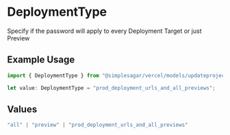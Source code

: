 # DeploymentType

Specify if the password will apply to every Deployment Target or just Preview

## Example Usage

```typescript
import { DeploymentType } from "@simplesagar/vercel/models/updateprojectop.js";

let value: DeploymentType = "prod_deployment_urls_and_all_previews";
```

## Values

```typescript
"all" | "preview" | "prod_deployment_urls_and_all_previews"
```